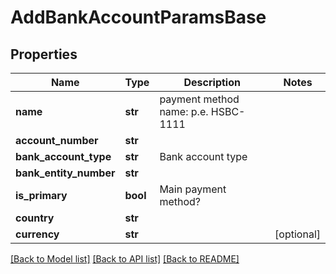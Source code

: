 # AddBankAccountParamsBase


## Properties
Name | Type | Description | Notes
------------ | ------------- | ------------- | -------------
**name** | **str** | payment method name: p.e. HSBC-1111 | 
**account_number** | **str** |  | 
**bank_account_type** | **str** | Bank account type | 
**bank_entity_number** | **str** |  | 
**is_primary** | **bool** | Main payment method? | 
**country** | **str** |  | 
**currency** | **str** |  | [optional] 

[[Back to Model list]](../README.md#documentation-for-models) [[Back to API list]](../README.md#documentation-for-api-endpoints) [[Back to README]](../README.md)


